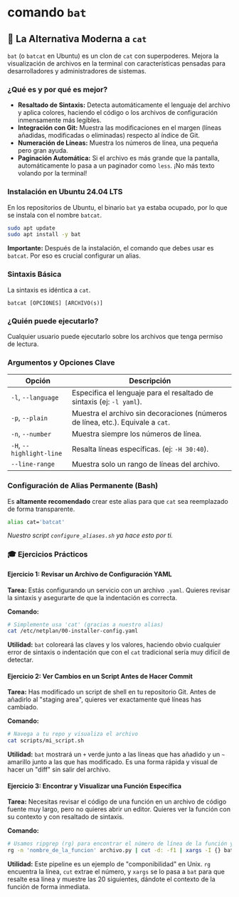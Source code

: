 # comando `bat`

## 🚀 La Alternativa Moderna a `cat`

`bat` (o `batcat` en Ubuntu) es un clon de `cat` con superpoderes. Mejora la visualización de archivos en la terminal con características pensadas para desarrolladores y administradores de sistemas.

### ¿Qué es y por qué es mejor?

-   **Resaltado de Sintaxis:** Detecta automáticamente el lenguaje del archivo y aplica colores, haciendo el código o los archivos de configuración inmensamente más legibles.
-   **Integración con Git:** Muestra las modificaciones en el margen (líneas añadidas, modificadas o eliminadas) respecto al índice de Git.
-   **Numeración de Líneas:** Muestra los números de línea, una pequeña pero gran ayuda.
-   **Paginación Automática:** Si el archivo es más grande que la pantalla, automáticamente lo pasa a un paginador como `less`. ¡No más texto volando por la terminal!

### Instalación en Ubuntu 24.04 LTS

En los repositorios de Ubuntu, el binario `bat` ya estaba ocupado, por lo que se instala con el nombre `batcat`.

```bash
sudo apt update
sudo apt install -y bat
```
**Importante:** Después de la instalación, el comando que debes usar es `batcat`. Por eso es crucial configurar un alias.

### Sintaxis Básica

La sintaxis es idéntica a `cat`.

```
batcat [OPCIONES] [ARCHIVO(s)]
```

### ¿Quién puede ejecutarlo?

Cualquier usuario puede ejecutarlo sobre los archivos que tenga permiso de lectura.

### Argumentos y Opciones Clave

| Opción               | Descripción                                                              |
| -------------------- | ------------------------------------------------------------------------ |
| `-l`, `--language`   | Especifica el lenguaje para el resaltado de sintaxis (ej: `-l yaml`).     |
| `-p`, `--plain`      | Muestra el archivo sin decoraciones (números de línea, etc.). Equivale a `cat`. |
| `-n`, `--number`     | Muestra siempre los números de línea.                                    |
| `-H`, `--highlight-line` | Resalta líneas específicas. (ej: `-H 30:40`).                            |
| `--line-range`       | Muestra solo un rango de líneas del archivo.                             |

### Configuración de Alias Permanente (Bash)

Es **altamente recomendado** crear este alias para que `cat` sea reemplazado de forma transparente.

```bash
alias cat='batcat'
```
*Nuestro script `configure_aliases.sh` ya hace esto por ti.*

### 🎓 Ejercicios Prácticos

#### Ejercicio 1: Revisar un Archivo de Configuración YAML

**Tarea:** Estás configurando un servicio con un archivo `.yaml`. Quieres revisar la sintaxis y asegurarte de que la indentación es correcta.

**Comando:**
```bash
# Simplemente usa 'cat' (gracias a nuestro alias)
cat /etc/netplan/00-installer-config.yaml
```
**Utilidad:** `bat` coloreará las claves y los valores, haciendo obvio cualquier error de sintaxis o indentación que con el `cat` tradicional sería muy difícil de detectar.

#### Ejercicio 2: Ver Cambios en un Script Antes de Hacer Commit

**Tarea:** Has modificado un script de shell en tu repositorio Git. Antes de añadirlo al "staging area", quieres ver exactamente qué líneas has cambiado.

**Comando:**
```bash
# Navega a tu repo y visualiza el archivo
cat scripts/mi_script.sh
```
**Utilidad:** `bat` mostrará un `+` verde junto a las líneas que has añadido y un `~` amarillo junto a las que has modificado. Es una forma rápida y visual de hacer un "diff" sin salir del archivo.

#### Ejercicio 3: Encontrar y Visualizar una Función Específica

**Tarea:** Necesitas revisar el código de una función en un archivo de código fuente muy largo, pero no quieres abrir un editor. Quieres ver la función con su contexto y con resaltado de sintaxis.

**Comando:**
```bash
# Usamos ripgrep (rg) para encontrar el número de línea de la función y lo pasamos a bat
rg -n 'nombre_de_la_funcion' archivo.py | cut -d: -f1 | xargs -I {} batcat --highlight-line {} -r {}:+20 archivo.py
```
**Utilidad:** Este pipeline es un ejemplo de "componibilidad" en Unix. `rg` encuentra la línea, `cut` extrae el número, y `xargs` se lo pasa a `bat` para que resalte esa línea y muestre las 20 siguientes, dándote el contexto de la función de forma inmediata.
